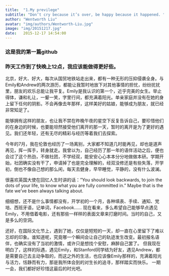 ```yaml
---
title:  "1.My previlege"
subtitle: "Don’t cry because it’s over, be happy because it happened. "
author: "Wentworth Liu"
avatar: "img/authors/Wentworth-Liu.jpg"
image: "img/20151217.jpg"
date:   2015-12-17 14:54:00
---
```


### 这是我的第一篇github


### 昨天工作到了快晚上12点，我应该能做得更好些。

北京，好大、好大，每次从国贸地铁站走出来，都有一种无形的压抑侵袭全身。与Emily和Andrew的两次游历，都能让我暂时地放下对其他事情的担忧，纷纷扰扰里，朋友的欢乐总能让我平复。Emily是我认识的第一个，近乎完美的女生。举止得体，谦和礼让，一颦一笑，字里行间，都充满着阳光。单亲家庭并没有在她的身上留下任何的阴影。不会再像去年那样，这样美好的姑娘，能够成为朋友，就已经非常知足了。

能够拥有这样的朋友，也让我不禁在昨晚午夜的星空下反复告诉自己，要珍惜他们的在身边的时候，也要能坦然接受他们离开的那一天，暂时的离开是为了更好的遇见。我们还年轻，还有无尽的精彩与经历等着我们去探索。

今年的7月，我在伦敦也经历了一场离别，大家都不知道几时能再见，却也是道声再见，挥一挥手，转身就走。我曾以为，自己经历了那一年的语伴活动之后，便也会过了这个热劲，不做社团，不学经双，能安安心心本本分分地做做本研。学期开始，社团确实没有干了，申请掉了也是完全理解的，经双没修还是有些失落，开学初，倒也不像自己想的那么闲，每天去健身，早早睡觉，平静的，没有什么波澜。
 
很喜欢英国大使在回忆人生时讲的话：”You should look backwards, to join the dots of your life, to know what you are fully committed in.”  Maybe that is the fate we’ve been always talking about. 

细细想，还不是什么事情都没有，开学初的一个月，各种填表、手续、通知、党培、西班牙语，记单词，Facebook…… 现在看来，多么希望自己能够早点遇见Emily，不用借着电影，还有那些一样样的表面文章来打磨时间。当时的自己，又是多么的空洞。

还好，在国际文化节上，遇到了她，仅仅是短短的一天，却一直在心里留下了难以忘却的印象。谁知道呢，究竟哪一个瞬间会让自己的轨迹发生改变。最初报名语伴，也确实没有了当初的激情，或许只是想找个安慰，麻醉自己罢了。
但我现在明白了，这样的际遇，遇见Emily，和Stanford同学结为好友，遇见Andrew，都是需要自己去主动争取的，而这之外的生活，也应该像Emily那样的，充满着阳光与活力，恬静而有力，那是我所体会到的对生长的追寻，那样踏实而快乐。
一期一会，我们都好好珍惜这最后的时光吧。





